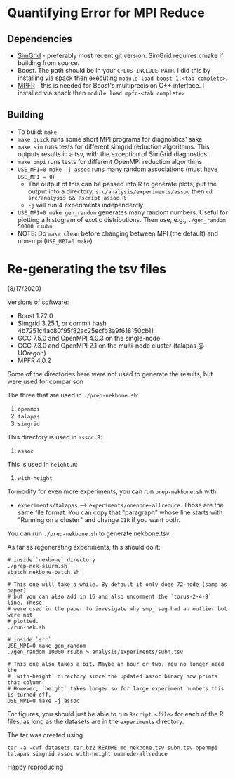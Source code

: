 # Quantifying Error for MPI Reduce

## Dependencies
- [SimGrid](https://github.com/simgrid/simgrid) - preferably most recent git
  version. SimGrid requires cmake if building from source.
- Boost. The path should be in your `CPLUS_INCLUDE_PATH`. I did this by
  installing via spack then executing `module load boost-1.<tab complete>`.
- [MPFR](https://www.mpfr.org/) - this is needed for Boost's multiprecision C++
  interface. I installed via spack then `module load mpfr-<tab complete>`

## Building
- To build: `make`
- `make quick` runs some short MPI programs for diagnostics' sake
- `make sim` runs tests for different simgrid reduction algorithms. This
  outputs results in a tsv, with the exception of SimGrid diagnostics.
- `make ompi` runs tests for different OpenMPI reduction algorithms
- `USE_MPI=0 make -j assoc` runs many random associations (must have `USE_MPI = 0`)
  * The output of this can be passed into R to generate plots; put the output
    into a directory, `src/analysis/experiments/assoc` then
    `cd src/analysis && Rscript assoc.R`
  * `-j` will run 4 experiments independently
- `USE_MPI=0 make gen_random` generates many random numbers. Useful for
  plotting a histogram of exotic distributions. Then use, e.g.,
  `./gen_random 50000 rsubn`
- NOTE: Do `make clean` before changing between MPI (the default) and non-mpi
  (`USE_MPI=0 make`)

# Re-generating the tsv files
(8/17/2020)

Versions of software:
- Boost 1.72.0
- Simgrid 3.25.1, or commit hash 4b7251c4ac80f95f82ac25ecfb3a9f618150cb11
- GCC 7.5.0 and OpenMPI 4.0.3 on the single-node
- GCC 7.3.0 and OpenMPI 2.1 on the multi-node cluster (talapas @ UOregon)
- MPFR 4.0.2

Some of the directories here were not used to generate the results, but were used for comparison

The three that are used in `./prep-nekbone.sh`:
1. `openmpi`
2. `talapas`
3. `simgrid`

This directory is used in `assoc.R`:
1. `assoc`

This is used in `height.R`:
1. `with-height`

To modify for even more experiments, you can run `prep-nekbone.sh` with

- `experiments/talapas` --> `experiments/onenode-allreduce`. Those are the same
  file format. You can copy that "paragraph" whose line starts with "Running on
  a cluster" and change `DIR` if you want both.

You can run `./prep-nekbone.sh` to generate nekbone.tsv.

As far as regenerating experiments, this should do it:
```
# inside `nekbone` directory
./prep-nek-slurm.sh
sbatch nekbone-batch.sh

# This one will take a while. By default it only does 72-node (same as paper)
# but you can also add in 16 and also uncomment the `torus-2-4-9` line. These
# were used in the paper to invesigate why smp_rsag had an outlier but were not
# plotted.
./run-nek.sh

# inside `src`
USE_MPI=0 make gen_random
./gen_random 10000 rsubn > analysis/experiments/subn.tsv

# This one also takes a bit. Maybe an hour or two. You no longer need the
# `with-height` directory since the updated assoc binary now prints that column
# However, `height` takes longer so for large experiment numbers this is turned off.
USE_MPI=0 make -j assoc
```

For figures, you should just be able to run `Rscript <file>` for each of the R
files, as long as the datasets are in the `experiments` directory.

The tar was created using
```
tar -a -cvf datasets.tar.bz2 README.md nekbone.tsv subn.tsv openmpi talapas simgrid assoc with-height onenode-allreduce
```

Happy reproducing
